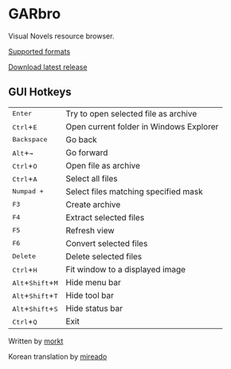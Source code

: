 GARbro
======

Visual Novels resource browser.

[Supported formats](http://htmlpreview.github.io/?https://github.com/morkt/GARbro/blob/master/supported.html)

[Download latest release](https://github.com/morkt/GARbro/releases)

GUI Hotkeys
-----------

<table>
<tr><td><kbd>Enter</kbd></td><td>                   Try to open selected file as archive</td></tr>
<tr><td><kbd>Ctrl</kbd>+<kbd>E</kbd></td><td>       Open current folder in Windows Explorer</td></tr>
<tr><td><kbd>Backspace</kbd></td><td>               Go back</td></tr>
<tr><td><kbd>Alt</kbd>+<kbd>&rarr;</kbd></td><td>   Go forward</td></tr>
<tr><td><kbd>Ctrl</kbd>+<kbd>O</kbd></td><td>       Open file as archive</td></tr>
<tr><td><kbd>Ctrl</kbd>+<kbd>A</kbd></td><td>       Select all files</td></tr>
<tr><td><kbd>Numpad +</kbd></td><td>                Select files matching specified mask</td></tr>
<tr><td><kbd>F3</kbd></td><td>                      Create archive</td></tr>
<tr><td><kbd>F4</kbd></td><td>                      Extract selected files</td></tr>
<tr><td><kbd>F5</kbd></td><td>                      Refresh view</td></tr>
<tr><td><kbd>F6</kbd></td><td>                      Convert selected files</td></tr>
<tr><td><kbd>Delete</kbd></td><td>                  Delete selected files</td></tr>
<tr><td><kbd>Ctrl</kbd>+<kbd>H</kbd></td><td>       Fit window to a displayed image</td></tr>
<tr><td><kbd>Alt</kbd>+<kbd>Shift</kbd>+<kbd>M</kbd></td><td>   Hide menu bar</td></tr>
<tr><td><kbd>Alt</kbd>+<kbd>Shift</kbd>+<kbd>T</kbd></td><td>   Hide tool bar</td></tr>
<tr><td><kbd>Alt</kbd>+<kbd>Shift</kbd>+<kbd>S</kbd></td><td>   Hide status bar</td></tr>
<tr><td><kbd>Ctrl</kbd>+<kbd>Q</kbd></td><td>       Exit</td></tr>
</table>

Written by [morkt](https://github.com/morkt/GARbro)

Korean translation by [mireado](https://github.com/mireado)
